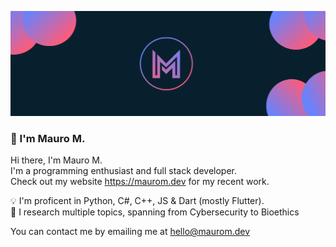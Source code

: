 ![header image](https://raw.githubusercontent.com/MM-coder/branding/master/Social/Twitter/twitter_banner.png)

### 👋 I'm Mauro M.

Hi there, I'm Mauro M.  
I'm a programming enthusiast and full stack developer.  
Check out my website https://maurom.dev for my recent work.

:bulb: I'm proficent in Python, C#, C++, JS & Dart (mostly Flutter).   
:mag_right: I research multiple topics, spanning from Cybersecurity to Bioethics 

You can contact me by emailing me at [hello@maurom.dev](mailto:hello@maurom.dev)
